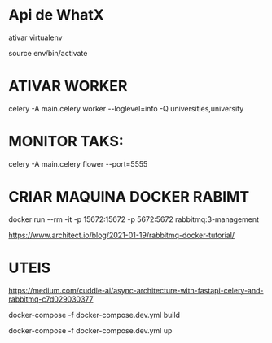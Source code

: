 # Api de WhatX


ativar virtualenv

source env/bin/activate



# ATIVAR WORKER

celery -A main.celery worker --loglevel=info -Q universities,university

# MONITOR TAKS:

celery -A main.celery flower --port=5555


# CRIAR MAQUINA DOCKER RABIMT

docker run --rm -it -p 15672:15672 -p 5672:5672 rabbitmq:3-management


https://www.architect.io/blog/2021-01-19/rabbitmq-docker-tutorial/



# UTEIS

https://medium.com/cuddle-ai/async-architecture-with-fastapi-celery-and-rabbitmq-c7d029030377




docker-compose -f docker-compose.dev.yml build


docker-compose -f docker-compose.dev.yml up


